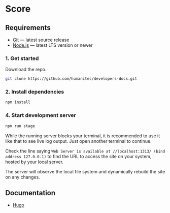 # Score

## Requirements

- [Git](https://git-scm.com/) — latest source release
- [Node.js](https://nodejs.org/) — latest LTS version or newer

### 1. Get started

Download the repo.

```bash
git clone https://github.com/humanitec/developers-docs.git
```

### 2. Install dependencies

```bash
npm install
```

### 4. Start development server

```bash
npm run stage
```

While the running server blocks your terminal, it is recommended to use it like that to see live log output. Just open another terminal to continue.

Check the line saying `Web Server is available at //localhost:1313/ (bind address 127.0.0.1)` to find the URL to access the site on your system, hosted by your local server.

The server will observe the local file system and dynamically rebuild the site on any changes.

## Documentation

- [Hugo](https://gohugo.io/documentation/)
